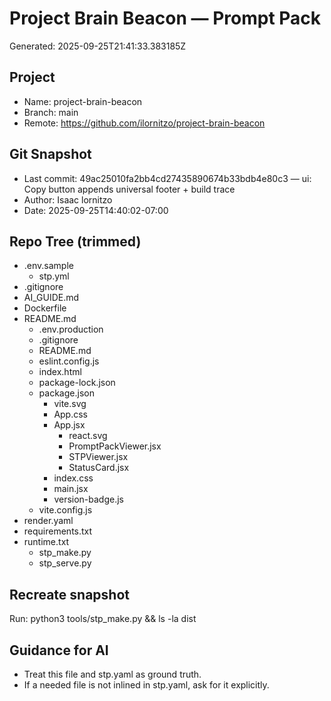 # Project Brain Beacon — Prompt Pack
Generated: 2025-09-25T21:41:33.383185Z

## Project
- Name: project-brain-beacon
- Branch: main
- Remote: https://github.com/ilornitzo/project-brain-beacon

## Git Snapshot
- Last commit: 49ac25010fa2bb4cd27435890674b33bdb4e80c3 — ui: Copy button appends universal footer + build trace
- Author: Isaac lornitzo
- Date: 2025-09-25T14:40:02-07:00

## Repo Tree (trimmed)
- .env.sample
    - stp.yml
- .gitignore
- AI_GUIDE.md
- Dockerfile
- README.md
  - .env.production
  - .gitignore
  - README.md
  - eslint.config.js
  - index.html
  - package-lock.json
  - package.json
    - vite.svg
    - App.css
    - App.jsx
      - react.svg
      - PromptPackViewer.jsx
      - STPViewer.jsx
      - StatusCard.jsx
    - index.css
    - main.jsx
    - version-badge.js
  - vite.config.js
- render.yaml
- requirements.txt
- runtime.txt
  - stp_make.py
  - stp_serve.py

## Recreate snapshot
Run: python3 tools/stp_make.py  &&  ls -la dist

## Guidance for AI
- Treat this file and stp.yaml as ground truth.
- If a needed file is not inlined in stp.yaml, ask for it explicitly.

